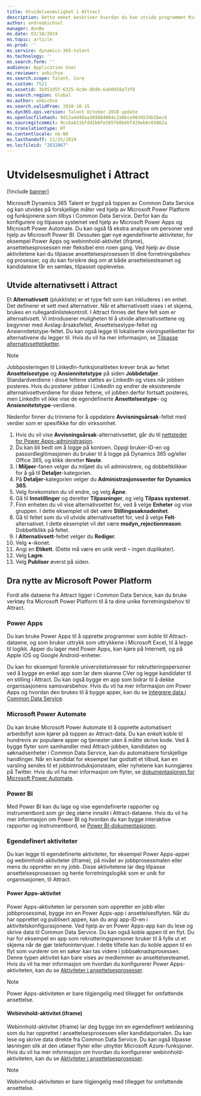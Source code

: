```yaml
---
title: Utvidelsesmulighet i Attract
description: Dette emnet beskriver hvordan du kan utvide programmet Microsoft Dynamics 365 Talent – Attract ved hjelp av Microsoft Power Platform.
author: andreabichsel
manager: AnnBe
ms.date: 03/18/2019
ms.topic: article
ms.prod: ''
ms.service: dynamics-365-talent
ms.technology: ''
ms.search.form: ''
audience: Application User
ms.reviewer: anbichse
ms.search.scope: Talent, Core
ms.custom: 7521
ms.assetid: 3b953d5f-6325-4c9e-8b9b-6ab0458a73f8
ms.search.region: Global
ms.author: anbichse
ms.search.validFrom: 2018-10-15
ms.dyn365.ops.version: Talent October 2018 update
ms.openlocfilehash: 9d12a4d48aa369884804c2a0bce9834534b1bec6
ms.sourcegitcommit: 9cc6a011bfdd1b0fe505760b6bf429eb6c65862a
ms.translationtype: HT
ms.contentlocale: nb-NO
ms.lasthandoff: 11/25/2019
ms.locfileid: "2832867"
---
```

# <a name="extensibility-in-attract"></a>Utvidelsesmulighet i Attract

[!include [banner](includes/banner.md)]

Microsoft Dynamics 365 Talent er bygd på toppen av Common Data Service og kan utvides på forskjellige måter ved hjelp av Microsoft Power Platform og funksjonene som tilbys i Common Data Service. Derfor kan du konfigurere og tilpasse systemet ved hjelp av Microsoft Power Apps og Microsoft Power Automate. Du kan også få ekstra analyse om personer ved hjelp av Microsoft Power BI. Dessuten gjør nye egendefinerte aktiviteter, for eksempel Power Apps og webinnhold-aktivitet (iframe), ansettelsesprosessen mer fleksibel enn noen gang. Ved hjelp av disse aktivitetene kan du tilpasse ansettelsesprosessen til dine forretningsbehov og prosesser, og du kan forsikre deg om at både ansettelsesteamet og kandidatene får en sømløs, tilpasset opplevelse.

## <a name="extending-option-sets-in-attract"></a>Utvide alternativsett i Attract

Et **Alternativsett** (plukkliste) er et type felt som kan inkluderes i en enhet. Det definerer et sett med alternativer. Når et alternativsett vises i et skjema, brukes en rullegardinlistekontroll.  I Attract finnes det flere felt som er alternativsett.  Vi introduserer muligheten til å utvide alternativsettene og begynner med Avslag-årsaksfeltet, Ansettelsestype-feltet og Ansiennitetstype-feltet.   Du kan også legge til lokaliserte visningsetiketter for alternativene du legger til. Hvis du vil ha mer informasjon, se [Tilpasse alternativsettetiketter](https://docs.microsoft.com/powerapps/developer/common-data-service/customize-labels-support-multiple-languages).

> [!NOTE]
> Jobbposteringen til LinkedIn-funksjonaliteten krever bruk av feltet **Ansettelsestype** og **Ansiennitetstype** på siden **Jobbdetaljer**. Standardverdiene i disse feltene støttes av LinkedIn og vises når jobben posteres. Hvis du posterer jobber i LinkedIn og endrer de eksisterende alternativsettverdiene for disse feltene, vil jobben derfor fortsatt posteres, men LinkedIn vil ikke vise de egendefinerte **Ansettelsestype**- og **Ansiennitetstype**-verdiene.  

Nedenfor finner du trinnene for å oppdatere **Avvisningsårsak**-feltet med verdier som er spesifikke for din virksomhet.  

1. Hvis du vil vise **Avvisningsårsak**-alternativsettet, går du til [nettstedet for Power Apps-administrasjon](https://admin.powerapps.com).
2. Du kan bli bedt om å logge på kontoen. Oppgi bruker-ID-en og passordlegitimasjonen du bruker til å logge på Dynamics 365 og/eller Office 365, og klikk deretter **Neste**.
3. I **Miljøer**-fanen velger du miljøet du vil administrere, og dobbeltklikker for å gå til **Detaljer**-kategorien.
4. På **Detaljer**-kategorien velger du **Administrasjonssenter for Dynamics 365**.
5. Velg forekomsten du vil endre, og velg **Åpne**.
6. Gå til **Innstillinger** og deretter **Tilpasninger**, og velg **Tilpass systemet**.
7. Finn enheten du vil vise alternativsettet for, ved å velge **Enheter** og vise gruppen. I dette eksemplet vil det være **Stillingssøknadenhet**.
8. Gå til feltet som du vil utvide alternativsettet for, ved å velge **Felt**-alternativet. I dette eksemplet vil det være **msdyn_rejectionreason**. Dobbeltklikk på feltet.
9. I **Alternativsett**-feltet velger du **Rediger**.
10. Velg **+**-ikonet.
11. Angi en **Etikett**.  (Dette må være en unik verdi – ingen duplikater).
12. Velg **Lagre**.
13. Velg **Publiser** øverst på siden.

## <a name="take-advantage-of-the-microsoft-power-platform"></a>Dra nytte av Microsoft Power Platform 

Fordi alle dataene fra Attract ligger i Common Data Service, kan du bruke verktøy fra Microsoft Power Platform til å ta dine unike forretningsbehov til Attract.

### <a name="power-apps"></a>Power Apps

Du kan bruke Power Apps til å opprette programmer som koble til Attract-dataene, og som bruker uttrykk som uttrykkene i Microsoft Excel, til å legge til logikk. Apper du lager med Power Apps, kan kjøre på Internett, og på Apple iOS og Google Android-enheter.

Du kan for eksempel forenkle universitetsmesser for rekrutteringspersoner ved å bygge en enkel app som lar dem skanne CVer og legge kandidater til en stilling i Attract. Du kan også bygge en app som bidrar til å dekke organisasjonens samsvarsbehov. Hvis du vil ha mer informasjon om Power Apps og hvordan den brukes til å bygge apper, kan du se [Integrere data i Common Data Service](https://docs.microsoft.com/powerapps).

### <a name="microsoft-power-automate"></a>Microsoft Power Automate 

Du kan bruke Microsoft Power Automate til å opprette automatisert arbeidsflyt som kjører på toppen av Attract-data. Du kan enkelt koble til hundrevis av populære apper og tjenester uten å måtte skrive kode. Ved å bygge flyter som samhandler med Attract-jobben, kandidaten og søknadsenheter i Common Data Service, kan du automatisere forskjellige handlinger. Når en kandidat for eksempel har godtatt et tilbud, kan en varsling sendes til et jobbintroduksjonsteam, eller nyhetene kan kunngjøres på Twitter. Hvis du vil ha mer informasjon om flyter, se [dokumentasjonen for Microsoft Power Automate](https://docs.microsoft.com/flow/).

### <a name="power-bi"></a>Power BI

Med Power BI kan du lage og vise egendefinerte rapporter og instrumentbord som gir deg større innsikt i Attract-dataene. Hvis du vil ha mer informasjon om Power BI og hvordan du kan bygge interaktive rapporter og instrumentbord, se [Power BI-dokumentasjonen](https://docs.microsoft.com/power-bi/).

### <a name="custom-activities"></a>Egendefinert aktiviteter 

Du kan legge til egendefinerte aktiviteter, for eksempel Power Apps-apper og webinnhold-aktiviteter (iframe), på nivået av jobbprosessmalen eller mens du oppretter en ny jobb. Disse aktivitetene lar deg tilpasse ansettelsesprosessen og hente forretningslogikk som er unik for organisasjonen, til Attract.

#### <a name="power-apps-activity"></a>Power Apps-aktivitet 

Power Apps-aktiviteten lar personen som oppretter en jobb eller jobbprosessmal, bygge inn en Power Apps-app i ansettelsesflyten. Når du har opprettet og publisert appen, kan du angi app-ID-en i aktivitetskonfigurasjonene. Ved hjelp av en Power Apps-app kan du lese og skrive data til Common Data Service. Du kan også koble appen til en flyt. Du har for eksempel en app som rekrutteringspersoner bruker til å fylle ut et skjema når de gjør telefonintervjuer. I dette tilfelle kan du koble appen til en flyt som vurderer om en søker kan tas videre i jobbsøknadsprosessen. Denne typen aktivitet kan bare vises av medlemmer av ansettelsesteamet. Hvis du vil ha mer informasjon om hvordan du konfigurerer Power Apps-aktiviteten, kan du se [Aktiviteter i ansettelsesprosesser](./activities-attract.md).

> [!NOTE]
> Power Apps-aktiviteten er bare tilgjengelig med tillegget for omfattende ansettelse.

#### <a name="web-content-iframe-activity"></a>Webinnhold-aktivitet (iframe)

Webinnhold-aktivitet (iframe) lar deg bygge inn en egendefinert webløsning som du har opprettet i ansettelsesprosessen eller kandidatportalen. Du kan lese og skrive data direkte fra Common Data Service. Du kan også tilpasse løsningen slik at den utløser flyter eller utnytter Microsoft Azure-funksjoner. Hvis du vil ha mer informasjon om hvordan du konfigurerer webinnhold-aktiviteten, kan du se [Aktiviteter i ansettelsesprosesser](./activities-attract.md).

> [!NOTE]
> Webinnhold-aktiviteten er bare tilgjengelig med tillegget for omfattende ansettelse.
